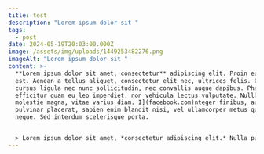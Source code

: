 ```yaml
---
title: test
description: "Lorem ipsum dolor sit "
tags:
  - post
date: 2024-05-19T20:03:00.000Z
image: /assets/img/uploads/1449253482276.png
imageAlt: "Lorem ipsum dolor sit "
content: >-
  **Lorem ipsum dolor sit amet, consectetur** adipiscing elit. Proin eu tellus
  est. Aenean a tellus aliquet, consectetur elit nec, ultrices felis. Cras
  cursus ligula nec nunc sollicitudin, nec convallis augue dapibus. Phasellus
  efficitur quam eu leo imperdiet, non vehicula lectus vulputate. Null[a at
  molestie magna, vitae varius diam. I](facebook.com)nteger finibus, augue at
  pulvinar placerat, sapien enim blandit nisi, vel ullamcorper metus quam et
  neque. Sed interdum scelerisque porta.


  > Lorem ipsum dolor sit amet, *consectetur adipiscing elit.* Nulla purus quam, porttitor sed mauris eget, euismod commodo nunc. Aenean aliquet leo lorem, vel placerat nulla ornare ut. Aenean at augue eu felis gravida sodales. Aliquam erat volutpat. Proin vel magna elit. Nunc vel lorem vitae sapien interdum suscipit id sed urna. Vivamus malesuada interdum turpis. Nullam sit amet tellus malesuada, tincidunt tortor mollis, porta lorem. In hac habitasse platea dictumst. Fusce imperdiet eleifend mattis. Nulla ac fringilla sapien, id consequat tortor. Fusce pulvinar venenatis est, nec scelerisque metus commodo ac. Interdum et malesuada fames ac ante ipsum primis in faucibus. Sed consequat, odio in dapibus posuere, augue nisi tincidunt dolor, vel tempor velit ex vel lorem.
---
```

